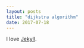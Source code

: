 ```yaml
---
layout: posts
title: "dijkstra algorithm"
date: 2017-07-18
---
```


I love [Jekyll](http://jekyllrb.com).
